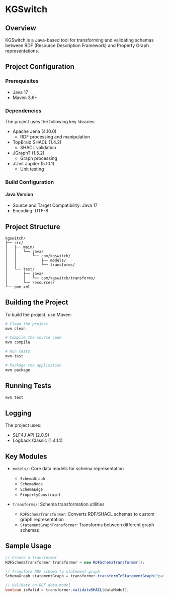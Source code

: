 # KGSwitch

## Overview

KGSwitch is a Java-based tool for transforming and validating schemas between RDF (Resource Description Framework) and Property Graph representations.

## Project Configuration

### Prerequisites

- Java 17
- Maven 3.6+

### Dependencies

The project uses the following key libraries:

- Apache Jena (4.10.0)
  - RDF processing and manipulation
- TopBraid SHACL (1.4.2)
  - SHACL validation
- JGraphT (1.5.2)
  - Graph processing
- JUnit Jupiter (5.10.1)
  - Unit testing

### Build Configuration

#### Java Version
- Source and Target Compatibility: Java 17
- Encoding: UTF-8

## Project Structure

```
kgswitch/
├── src/
│   ├── main/
│   │   └── java/
│   │       └── com/kgswitch/
│   │           ├── models/
│   │           └── transforms/
│   └── test/
│       ├── java/
│       │   └── com/kgswitch/transforms/
│       └── resources/
└── pom.xml
```

## Building the Project

To build the project, use Maven:

```bash
# Clean the project
mvn clean

# Compile the source code
mvn compile

# Run tests
mvn test

# Package the application
mvn package
```

## Running Tests

```bash
mvn test
```

## Logging

The project uses:
- SLF4J API (2.0.9)
- Logback Classic (1.4.14)

## Key Modules

- `models/`: Core data models for schema representation
  - `SchemaGraph`
  - `SchemaNode`
  - `SchemaEdge`
  - `PropertyConstraint`

- `transforms/`: Schema transformation utilities
  - `RDFSchemaTransformer`: Converts RDF/SHACL schemas to custom graph representation
  - `StatementGraphTransformer`: Transforms between different graph schemas

## Sample Usage

```java
// Create a transformer
RDFSchemaTransformer transformer = new RDFSchemaTransformer();

// Transform RDF schema to statement graph
SchemaGraph statementGraph = transformer.transformToStatementGraph("path/to/schema.ttl");

// Validate an RDF data model
boolean isValid = transformer.validateSHACL(dataModel);
```


